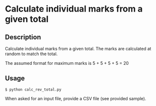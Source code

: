 # Calculate individual marks from a given total

## Description

Calculate individual marks from a given total. The marks are calculated at random to match the total.

The assumed format for maximum marks is 5 + 5 + 5 + 5 = 20

## Usage
```
$ python calc_rev_total.py
```
When asked for an input file, provide a CSV file (see provided sample).
